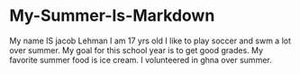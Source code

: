 # My-Summer-Is-Markdown

My name IS jacob Lehman
I am 17 yrs old
I like to play soccer and swm a lot over summer.
My goal for this school year is to get good grades.
My favorite summer food is ice cream.
I volunteered in ghna over summer.
